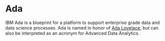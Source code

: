 # Ada

IBM Ada is a blueprint for a platform to support enterprise grade data and data science processes. Ada is named in honor of [Ada Lovelace](https://de.wikipedia.org/wiki/Ada_Lovelace), but can also be interpreted as an acronym for Advanced Data Analytics.
